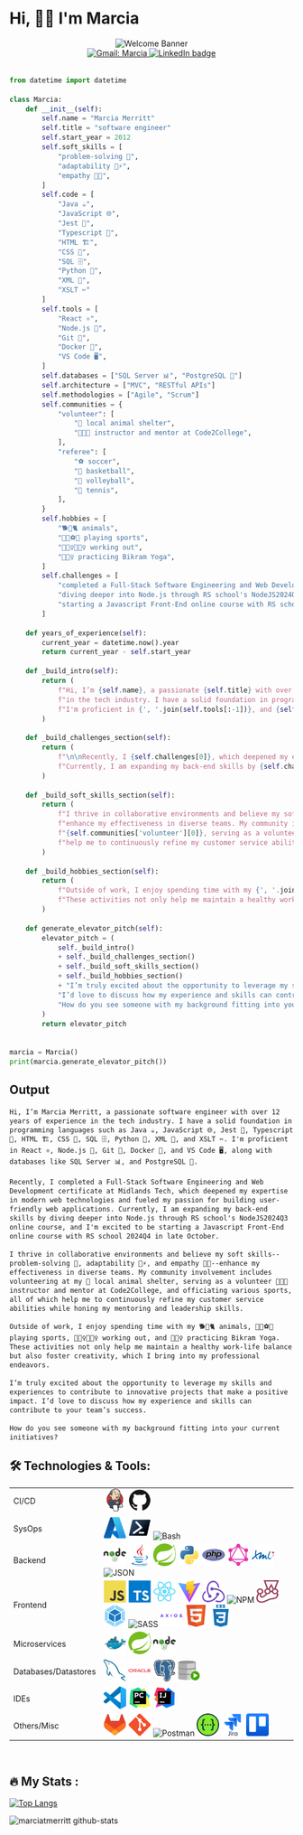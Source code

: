 <div id="header" align="center">
    <h1 align="left">Hi, 👋🏾 I'm Marcia </h1>
    <img src="https://github.com/user-attachments/assets/9b5865c0-d24e-4399-8ac2-0ba4567091dd" alt="Welcome Banner" style="max-width: 100%; height: auto;" />
    <div id="badges">
      <a href="mailto:marciatmerritt@gmail.com">
        <img src="https://img.shields.io/badge/Gmail-marciatmerritt@gmail.com-D14836?style=for-the-badge&logo=gmail&logoColor=white" alt="Gmail: Marcia" />
      </a>
      <a href="https://www.linkedin.com/in/marcia-merritt-58662761/">
        <img src="https://img.shields.io/badge/-marciatmerritt-blue?style=for-the-badge&logo=Linkedin&logoColor=white" alt="LinkedIn badge"/>
      </a>
    </div>
    <img src="https://komarev.com/ghpvc/?username=marciatmerritt&style=flat-square&color=blue" alt=""/>
<!--     [![GitHub Marcia](https://img.shields.io/github/followers/marciatmerritt?label=follow&style=social)](https://github.com/marciatmerritt) -->
</div>


```python
from datetime import datetime

class Marcia:
    def __init__(self):
        self.name = "Marcia Merritt"
        self.title = "software engineer"
        self.start_year = 2012
        self.soft_skills = [
            "problem-solving 🧩",
            "adaptability 🌱⚡",
            "empathy 🤝🏾",
        ]
        self.code = [
            "Java ☕",
            "JavaScript 🌐",
            "Jest 👑",
            "Typescript 📜",
            "HTML 🏗️",
            "CSS 🎨",
            "SQL 🗄️",
            "Python 🐍",
            "XML 📄",
            "XSLT ✂️"
        ]
        self.tools = [
            "React ⚛️",
            "Node.js 🌲",
            "Git 🔀",
            "Docker 🐳",
            "VS Code 🖥️",
        ]
        self.databases = ["SQL Server 📊", "PostgreSQL 🐘"]
        self.architecture = ["MVC", "RESTful APIs"]
        self.methodologies = ["Agile", "Scrum"]
        self.communities = {
            "volunteer": [
                "🐾 local animal shelter",
                "👩🏽‍🏫 instructor and mentor at Code2College",
            ],
            "referee": [
                "⚽ soccer",
                "🏀 basketball",
                "🏐 volleyball",
                "🎾 tennis",
            ],
        }
        self.hobbies = [
            "🐕🐀🐈 animals",
            "🎾🏐⚽🏀 playing sports",
            "🏋🏽‍♀️🏃🏽‍♀️ working out",
            "🧘🏽‍♀️ practicing Bikram Yoga",
        ]
        self.challenges = [
            "completed a Full-Stack Software Engineering and Web Development certificate at Midlands Tech",
            "diving deeper into Node.js through RS school's NodeJS2024Q3 online course",
            "starting a Javascript Front-End online course with RS school 2024Q4",
        ]

    def years_of_experience(self):
        current_year = datetime.now().year
        return current_year - self.start_year

    def _build_intro(self):
        return (
            f"Hi, I’m {self.name}, a passionate {self.title} with over {self.years_of_experience()} years of experience "
            f"in the tech industry. I have a solid foundation in programming languages such as {', '.join(self.code[:-1])}, and {self.code[-1]}. "
            f"I'm proficient in {', '.join(self.tools[:-1])}, and {self.tools[-1]}, along with databases like {', '.join(self.databases[:-1])}, and {self.databases[-1]}. "
        )

    def _build_challenges_section(self):
        return (
            f"\n\nRecently, I {self.challenges[0]}, which deepened my expertise in modern web technologies and fueled my passion for building user-friendly web applications. "
            f"Currently, I am expanding my back-end skills by {self.challenges[1]}, and I'm excited to be {self.challenges[2]} in late October.\n\n"
        )

    def _build_soft_skills_section(self):
        return (
            f"I thrive in collaborative environments and believe my soft skills--{', '.join(self.soft_skills[:-1])}, and {self.soft_skills[-1]}--"
            f"enhance my effectiveness in diverse teams. My community involvement includes volunteering at my "
            f"{self.communities['volunteer'][0]}, serving as a volunteer {self.communities['volunteer'][1]}, and officiating various sports, all of which "
            f"help me to continuously refine my customer service abilities while honing my mentoring and leadership skills.\n\n"
        )

    def _build_hobbies_section(self):
        return (
            f"Outside of work, I enjoy spending time with my {', '.join(self.hobbies[:-1])}, and {self.hobbies[-1]}. "
            f"These activities not only help me maintain a healthy work-life balance but also foster creativity, which I bring into my professional endeavors.\n\n"
        )

    def generate_elevator_pitch(self):
        elevator_pitch = (
            self._build_intro()
            + self._build_challenges_section()
            + self._build_soft_skills_section()
            + self._build_hobbies_section()
            + "I’m truly excited about the opportunity to leverage my skills and experiences to contribute to innovative projects that make a positive impact. "
            "I’d love to discuss how my experience and skills can contribute to your team’s success.\n\n"
            "How do you see someone with my background fitting into your current initiatives?"
        )
        return elevator_pitch


marcia = Marcia()
print(marcia.generate_elevator_pitch())

```

## Output

```console
Hi, I’m Marcia Merritt, a passionate software engineer with over 12 years of experience in the tech industry. I have a solid foundation in programming languages such as Java ☕, JavaScript 🌐, Jest 👑, Typescript 📜, HTML 🏗️, CSS 🎨, SQL 🗄️, Python 🐍, XML 📄, and XSLT ✂️. I'm proficient in React ⚛️, Node.js 🌲, Git 🔀, Docker 🐳, and VS Code 🖥️, along with databases like SQL Server 📊, and PostgreSQL 🐘. 

Recently, I completed a Full-Stack Software Engineering and Web Development certificate at Midlands Tech, which deepened my expertise in modern web technologies and fueled my passion for building user-friendly web applications. Currently, I am expanding my back-end skills by diving deeper into Node.js through RS school's NodeJS2024Q3 online course, and I'm excited to be starting a Javascript Front-End online course with RS school 2024Q4 in late October.

I thrive in collaborative environments and believe my soft skills--problem-solving 🧩, adaptability 🌱⚡, and empathy 🤝🏾--enhance my effectiveness in diverse teams. My community involvement includes volunteering at my 🐾 local animal shelter, serving as a volunteer 👩🏽‍🏫 instructor and mentor at Code2College, and officiating various sports, all of which help me to continuously refine my customer service abilities while honing my mentoring and leadership skills.

Outside of work, I enjoy spending time with my 🐕🐀🐈 animals, 🎾🏐⚽🏀 playing sports, 🏋🏽‍♀️🏃🏽‍♀️ working out, and 🧘🏽‍♀️ practicing Bikram Yoga. These activities not only help me maintain a healthy work-life balance but also foster creativity, which I bring into my professional endeavors.

I’m truly excited about the opportunity to leverage my skills and experiences to contribute to innovative projects that make a positive impact. I’d love to discuss how my experience and skills can contribute to your team’s success. 

How do you see someone with my background fitting into your current initiatives?
```

## 🛠️ Technologies & Tools:

<table>
  <tr>
    <td>CI/CD</td>
    <td>
      <img src="https://github.com/devicons/devicon/blob/v2.13.0/icons/jenkins/jenkins-original.svg" width="40" height="40" title="Jenkins" alt="Jenkins" />
      <img src="https://github.com/devicons/devicon/blob/v2.13.0/icons/github/github-original.svg" width="40" height="40" title="GitHub" alt="GitHub" />
    </td>
  </tr>
  <tr>
    <td>SysOps</td>
    <td>
      <img src="https://github.com/devicons/devicon/blob/master/icons/azure/azure-original.svg" title="Azure" alt="Azure" width="40" height="40" />
      <img src="https://github.com/devicons/devicon/blob/master/icons/powershell/powershell-original.svg" width="40" height="40" title="PowerShell" alt="PowerShell" />
      <img src="https://www.vectorlogo.zone/logos/gnu_bash/gnu_bash-official.svg" width="40" height="40" title="Bash" alt="Bash" />
    </td>
  </tr>
  <tr>
    <td>Backend</td>
    <td>
      <img src="https://github.com/devicons/devicon/blob/master/icons/nodejs/nodejs-original-wordmark.svg" title="NodeJS" alt="NodeJS" width="40" height="40" />
      <img src="https://github.com/devicons/devicon/blob/v2.13.0/icons/java/java-original.svg" width="40" height="40" title="Java" alt="Java" />
      <img src="https://github.com/devicons/devicon/blob/v2.13.0/icons/spring/spring-original.svg" width="40" height="40" title="Spring" alt="Spring" />
      <img src="https://github.com/devicons/devicon/blob/v2.13.0/icons/python/python-original.svg" width="40" height="40" title="Python" alt="Python" />
      <img src="https://github.com/devicons/devicon/blob/master/icons/php/php-original.svg" width="40" height="40" title="PHP" alt="PHP" />
      <img src="https://github.com/devicons/devicon/blob/master/icons/graphql/graphql-plain.svg" width="40" height="40" title="GraphQL" alt="GraphQL" />
      <img src="https://github.com/devicons/devicon/blob/master/icons/xml/xml-original.svg" width="40" height="40" title="XML" alt="XML" />
      <img src="https://www.vectorlogo.zone/logos/json/json-ar21.svg" title="JSON" alt="JSON" width="40" height="40" />
    </td>
  </tr>
  <tr>
    <td>Frontend</td>
    <td>
      <img src="https://github.com/devicons/devicon/blob/v2.13.0/icons/javascript/javascript-original.svg" width="40" height="40" title="JavaScript" alt="JavaScript" />
      <img src="https://github.com/devicons/devicon/blob/v2.13.0/icons/typescript/typescript-original.svg" width="40" height="40" title="TypeScript" alt="TypeScript" />
      <img src="https://github.com/devicons/devicon/blob/v2.13.0/icons/react/react-original.svg" width="40" height="40" title="React" alt="React" />
      <img src="https://github.com/devicons/devicon/blob/master/icons/vitejs/vitejs-original.svg" title="Vite" alt="Vite" width="40" height="40" />
      <img src="https://github.com/devicons/devicon/blob/v2.13.0/icons/redux/redux-original.svg" width="40" height="40" title="Redux" alt="Redux" />
      <img src="https://www.vectorlogo.zone/logos/npmjs/npmjs-icon.svg" width="40" height="40" title="NPM" alt="NPM" />
      <img src="https://github.com/devicons/devicon/blob/v2.13.0/icons/jest/jest-plain.svg" width="40" height="40" title="Jest" alt="Jest" />
      <img src="https://github.com/devicons/devicon/blob/v2.13.0/icons/webpack/webpack-original.svg" width="40" height="40" title="Webpack" alt="Webpack" />
      <img src="https://www.vectorlogo.zone/logos/sass-lang/sass-lang-icon.svg" title="SASS" alt="SASS" width="40" height="40" />
      <img src="https://github.com/devicons/devicon/blob/master/icons/axios/axios-plain-wordmark.svg" title="Axios" alt="Axios" width="40" height="40" />
      <img src="https://github.com/devicons/devicon/blob/master/icons/html5/html5-original.svg" title="HTML5" alt="HTML" width="40" height="40" />
      <img src="https://github.com/devicons/devicon/blob/master/icons/css3/css3-plain-wordmark.svg" title="CSS3" alt="CSS" width="40" height="40" />
    </td>
  </tr>
  <tr>
    <td>Microservices</td>
    <td>
      <img src="https://github.com/devicons/devicon/blob/v2.13.0/icons/docker/docker-original.svg" width="40" height="40" title="Docker" alt="Docker" />
      <img src="https://github.com/devicons/devicon/blob/v2.13.0/icons/spring/spring-original.svg" width="40" height="40" title="Spring Boot" alt="Spring Boot" />
      <img src="https://github.com/devicons/devicon/blob/master/icons/nodejs/nodejs-original-wordmark.svg" title="Express.js" alt="Express.js" width="40" height="40" />
    </td>
  </tr>
  <tr>
    <td>Databases/Datastores</td>
    <td>
      <!-- <img src="https://github.com/devicons/devicon/blob/v2.13.0/icons/mongodb/mongodb-original.svg" width="40" height="40" title="MongoDB" alt="MongoDB"/> -->
      <img src="https://github.com/devicons/devicon/blob/v2.13.0/icons/mysql/mysql-original.svg" width="40" height="40" title="MySQL" alt="MySQL" />
      <img src="https://github.com/devicons/devicon/blob/v2.13.0/icons/oracle/oracle-original.svg" width="40" height="40" title="Oracle" alt="Oracle" />
      <img src="https://github.com/devicons/devicon/blob/v2.13.0/icons/postgresql/postgresql-original.svg" width="40" height="40" title="PostgreSQL" alt="PostgreSQL" />
      <img src="https://github.com/devicons/devicon/blob/master/icons/sqldeveloper/sqldeveloper-original.svg" title="SQL" alt="SQL" width="40" height="40" />
    </td>
  </tr>
  <tr>
    <td>IDEs</td>
    <td>
      <img src="https://github.com/devicons/devicon/blob/v2.13.0/icons/vscode/vscode-original.svg" width="40" height="40" title="VSCode" alt="VSCode" />
      <img src="https://github.com/devicons/devicon/blob/v2.13.0/icons/pycharm/pycharm-original.svg" width="40" height="40" title="PyCharm" alt="PyCharm" />
      <img src="https://github.com/devicons/devicon/blob/v2.13.0/icons/intellij/intellij-original.svg" width="40" height="40" title="IntelliJ" alt="IntelliJ" />
    </td>
  </tr>
  <tr>
    <td>Others/Misc</td>
    <td>
      <img src="https://github.com/devicons/devicon/blob/v2.13.0/icons/gitlab/gitlab-original.svg" width="40" height="40" title="GitLab" alt="GitLab" />
      <img src="https://github.com/devicons/devicon/blob/v2.13.0/icons/git/git-original.svg" width="40" height="40" title="Git" alt="Git" />
      <img src="https://www.vectorlogo.zone/logos/getpostman/getpostman-icon.svg" width="40" height="40" title="Postman" alt="Postman" />
      <img src="https://github.com/devicons/devicon/blob/master/icons/swagger/swagger-original.svg" width="40" height="40" title="Swagger" alt="Swagger" />
      <img src="https://github.com/devicons/devicon/blob/master/icons/jira/jira-original-wordmark.svg" width="40" height="40" title="Jira" alt="Jira" />
      <img src="https://github.com/devicons/devicon/blob/master/icons/trello/trello-original.svg" width="40" height="40" title="Trello" alt="Trello" />
    </td>
  </tr>
</table>


<br/>

## 🔥 My Stats :

[![Top Langs](https://github-readme-stats.vercel.app/api/top-langs/?username=marciatmerritt&layout=compact&theme=vision-friendly-dark)](https://github.com/anuraghazra/github-readme-stats)

<!-- [![Marcia's GitHub stats](https://github-readme-stats.vercel.app/api?username=marciatmerritt)](https://github.com/anuraghazra/github-readme-stats) -->

<!-- ![marciatmerritt github-trophies](https://stats.dooboo.io/api/github-trophies?login=marciatmerritt) -->

![marciatmerritt github-stats](https://stats.dooboo.io/api/github-stats-advanced?login=marciatmerritt)
